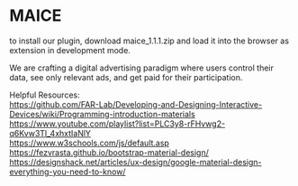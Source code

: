 # MAICE
to install our plugin, download maice_1.1.1.zip and load it into the browser as extension in development mode.

We are crafting a digital advertising paradigm where users control their data, see only relevant ads, and get paid for their participation.

Helpful Resources:<br />
https://github.com/FAR-Lab/Developing-and-Designing-Interactive-Devices/wiki/Programming-introduction-materials<br />
https://www.youtube.com/playlist?list=PLC3y8-rFHvwg2-q6Kvw3Tl_4xhxtIaNlY<br />
https://www.w3schools.com/js/default.asp<br />
https://fezvrasta.github.io/bootstrap-material-design/<br />
https://designshack.net/articles/ux-design/google-material-design-everything-you-need-to-know/<br />
